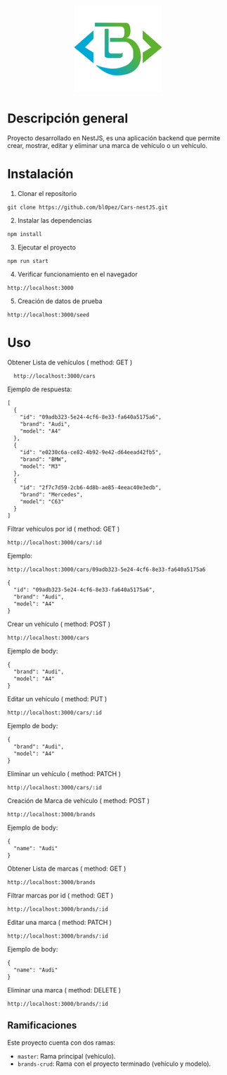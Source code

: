 <p align="center">
  <a href="#" target="blank"><img src="./blopez.svg" width="200" alt="Logo blopez" /></a>
</p>

# Descripción general

Proyecto desarrollado en NestJS, es una aplicación backend que permite crear, mostrar, editar y eliminar una marca de vehículo o un vehículo.

# Instalación

1. Clonar el repositorio
```
git clone https://github.com/bl0pez/Cars-nestJS.git
```
2. Instalar las dependencias
```
npm install
```
3. Ejecutar el proyecto
```
npm run start
```
4. Verificar funcionamiento en el navegador
```
http://localhost:3000
```
5. Creación de datos de prueba
```
http://localhost:3000/seed
```

# Uso
Obtener Lista de vehículos (
method: GET 
)
```
  http://localhost:3000/cars
```
Ejemplo de respuesta:
```
[
  {
    "id": "09adb323-5e24-4cf6-8e33-fa640a5175a6",
    "brand": "Audi",
    "model": "A4"
  },
  {
    "id": "e0230c6a-ce82-4b92-9e42-d64eead42fb5",
    "brand": "BMW",
    "model": "M3"
  },
  {
    "id": "2f7c7d59-2cb6-4d8b-ae85-4eeac40e3edb",
    "brand": "Mercedes",
    "model": "C63"
  }
]
```
Filtrar vehículos por id (
method: GET 
)
```
http://localhost:3000/cars/:id
```
Ejemplo: 
```
http://localhost:3000/cars/09adb323-5e24-4cf6-8e33-fa640a5175a6
```
```
{
  "id": "09adb323-5e24-4cf6-8e33-fa640a5175a6",
  "brand": "Audi",
  "model": "A4"
}
```

Crear un vehículo (
method: POST 
)
```
http://localhost:3000/cars
```
Ejemplo de body:
```
{
  "brand": "Audi",
  "model": "A4"
}
```

Editar un vehículo (
method: PUT 
)
``` 
http://localhost:3000/cars/:id
```
Ejemplo de body:
```
{
  "brand": "Audi",
  "model": "A4"
}
```

Eliminar un vehículo (
method: PATCH
)
```
http://localhost:3000/cars/:id
```

Creación de Marca de vehículo (
method: POST
)
```
http://localhost:3000/brands
```
Ejemplo de body:
```
{
  "name": "Audi"
}
```

Obtener Lista de marcas (
method: GET
)
```
http://localhost:3000/brands
```

Filtrar marcas por id (
method: GET
)
```
http://localhost:3000/brands/:id
```

Editar una marca (
method: PATCH
)
```
http://localhost:3000/brands/:id
```
Ejemplo de body:
```
{
  "name": "Audi"
}
```

Eliminar una marca (
method: DELETE
)
```
http://localhost:3000/brands/:id
```

## Ramificaciones

Este proyecto cuenta con dos ramas:

- `master`: Rama principal (vehículo).
- `brands-crud`: Rama con el proyecto terminado (vehículo y modelo).